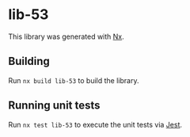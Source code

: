 # lib-53

This library was generated with [Nx](https://nx.dev).

## Building

Run `nx build lib-53` to build the library.

## Running unit tests

Run `nx test lib-53` to execute the unit tests via [Jest](https://jestjs.io).
